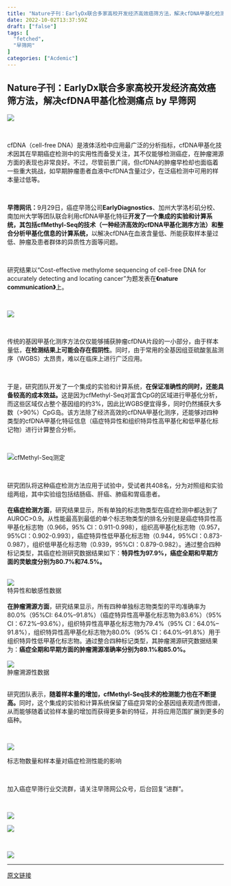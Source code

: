 ```yaml
---
title: "Nature子刊：EarlyDx联合多家高校开发经济高效癌筛方法，解决cfDNA甲基化检测痛点"
date: 2022-10-02T13:37:59Z
draft: ["false"]
tags: [
  "fetched",
  "早筛网"
]
categories: ["Acdemic"]
---
```

Nature子刊：EarlyDx联合多家高校开发经济高效癌筛方法，解决cfDNA甲基化检测痛点 by 早筛网
------
<div><p data-mpa-powered-by="yiban.io"><img data-ratio="0.2777777777777778" data-s="300,640" data-src="https://mmbiz.qpic.cn/mmbiz_gif/iaXZk7l0t4l5ktIHHic5ibbbicu258DVx9hlkTqe5LtjxVx7EZLWeCt2kJZRRet11cricWZ2YYELOic4NulOY8WVFKCQ/640?wx_fmt=gif" data-type="gif" data-w="1080" src="https://mmbiz.qpic.cn/mmbiz_gif/iaXZk7l0t4l5ktIHHic5ibbbicu258DVx9hlkTqe5LtjxVx7EZLWeCt2kJZRRet11cricWZ2YYELOic4NulOY8WVFKCQ/640?wx_fmt=gif"></p><p><br></p><p><span>cfDNA（cell-free DNA</span><span>）是液体活检中应用最广泛的分析指标，cfDNA甲基化技术</span><span>因其在早期癌症检测中的</span><span>实用性而备受关注，</span><span>其不仅能够</span><span>检测癌症，</span><span>在肿瘤溯源方面的表现也非常良好。不过，</span><span>尽管前景广阔，但</span><span>cfDNA</span><span>的肿瘤早检</span><span>却也面临着</span><span>一些重大挑战，</span><span>如早期肿瘤患者血液中</span><span>cfDNA含量过少</span><span>，</span><span>在泛癌检测中</span><span>可用的样本量过低等。</span></p><p><span><br></span></p><p><strong><span>早筛网讯：</span></strong><span>9月29日</span><span>，癌症早筛公司<strong>EarlyDiagnostics</strong>、<span>加州大学洛杉矶分校、</span>南加州大学等团队联合利用cfDNA甲基化特征</span><strong><span>开发了一个<span>集成的实验和计算系统</span></span></strong><strong><span>，其包括</span></strong><strong><span>cfMethyl-Seq的</span></strong><span><strong>技术（<span>一种</span><span>经济高效的cfDNA甲基化测序方法</span>）和整合分析甲基化信息的计算系统，</strong></span><span>以解决cfDNA在血液含量低、所能获取样本量过低、肿瘤及患者群体的异质性方面等问题。<br></span></p><p><span><br></span></p><p><span>研究结果以“Cost-effective methylome sequencing of cell-free DNA for accura</span><span>tely detecting and locating cancer</span><span>”为题发表在<strong>《nature communication》</strong>上。</span></p><p><span><br></span></p><p><span></span></p><p><img data-galleryid="" data-ratio="0.5787037037037037" data-s="300,640" data-src="https://mmbiz.qpic.cn/mmbiz_png/iaXZk7l0t4l7wkm4SH1BKiaRlpvVq2zdQhmktCyghBQuOQNCR2tJal1GlCYOwxpCAf2pcENIiam6IKb86TTiaz1SyQ/640?wx_fmt=png" data-type="png" data-w="1080" src="https://mmbiz.qpic.cn/mmbiz_png/iaXZk7l0t4l7wkm4SH1BKiaRlpvVq2zdQhmktCyghBQuOQNCR2tJal1GlCYOwxpCAf2pcENIiam6IKb86TTiaz1SyQ/640?wx_fmt=png"></p><p><br></p><p><span>传统的基因甲基化测序方法仅仅能够捕获肿瘤cfDNA片段的一小部分，由于样本量低，<strong>在检测结果上可能会存在假阴性</strong>。同时，由于常用的全基因组亚硫酸氢盐测序（WGBS）太昂贵，难以在临床上进行广泛应用。</span></p><p><span><br></span></p><p><span>于是，研究团队开发了</span><span>一个集成的实验和计算系统，</span><span><strong>在保证准确性的同时，还能具备较高的成本效益。</strong>这是因为<span><span>cfMethyl-Seq</span>对富含CpG的区域进行甲基化分析，而这些区域仅占整个基因组的约3%，因此比WGBS便宜得多，同时仍然捕获大多数（&gt;90%）</span><span>CpG岛。该方法</span>除了经济高效的cfDNA甲基化测序，还能够对</span><span>四种类型的cfDNA甲基化特征信息</span><span>（癌症特异性和组织特异性高甲基化和低甲基化标记物）进行计算整合分析</span><span>。</span></p><p><span><br></span></p><p><span></span></p><p><img data-galleryid="" data-ratio="0.5814814814814815" data-s="300,640" data-src="https://mmbiz.qpic.cn/mmbiz_png/iaXZk7l0t4l7wkm4SH1BKiaRlpvVq2zdQhibnYyMCib3UqOWXfQianDEbealwrKrWD5evt5ePlNg0cOc0RbHdwZAdbg/640?wx_fmt=png" data-type="png" data-w="1080" src="https://mmbiz.qpic.cn/mmbiz_png/iaXZk7l0t4l7wkm4SH1BKiaRlpvVq2zdQhibnYyMCib3UqOWXfQianDEbealwrKrWD5evt5ePlNg0cOc0RbHdwZAdbg/640?wx_fmt=png"><span>cfMethyl-Se</span><span>q测定</span></p><p><span><br></span></p><section><span></span>研究团队将这种癌症检测方法应用于试验中，受试者共408名，分为对照组和实验组两组，其中实验组包括结肠癌、肝癌、肺癌和胃癌患者。<span></span></section><section><span><strong><br></strong></span></section><section><span></span><span><strong>在癌症检测方面</strong>，研究结果显示，</span><span>所有单独的标志物类型在癌症检测中都达到了AUROC&gt;0.9。从性能最高到最低的单个标志物类型的排名分别是是癌症特异性高甲基化标志物（0.966，95% CI：0.911-0.998），组织高甲基化标志物（0.957，95%CI：0.902-0.993），癌症特异性低甲基化标志物（0.944，95%CI：0.873-0.987），组织低甲基化标志物（0.939，95%CI：0.879-0.982）。通过整合四种标记类型，</span><span>其癌症检测研究数据结果如下：</span><strong><span>特异性为97.9%，<span>癌症</span>全期和早期方面的灵敏度分别为80.7%和74.5%。</span></strong></section><section><strong><span><br></span></strong></section><p><strong><span></span></strong></p><section><strong><img data-galleryid="" data-ratio="0.6773722627737226" data-s="300,640" data-src="https://mmbiz.qpic.cn/mmbiz_png/iaXZk7l0t4l7wkm4SH1BKiaRlpvVq2zdQhkJrs1Rib9Egtwf9iborT3wo0oP4SLxiakHZy0Py7B7Rh8gicc70Pk3ftXw/640?wx_fmt=png" data-type="png" data-w="685" src="https://mmbiz.qpic.cn/mmbiz_png/iaXZk7l0t4l7wkm4SH1BKiaRlpvVq2zdQhkJrs1Rib9Egtwf9iborT3wo0oP4SLxiakHZy0Py7B7Rh8gicc70Pk3ftXw/640?wx_fmt=png"></strong></section><section><span>特异性和敏感性数据</span></section><section><br></section><section><strong><span>在肿瘤溯源方面</span></strong><span>，研究结果显示，所有四种单独标志物类型的平均准确率为80.0%（95%CI: 64.0%–91.8%）（癌症特异性高甲基化标志物为83.6%）（95% CI：67.2%–93.6%），组织特异性高甲基化标志物为79.4%（95% CI：64.0%–91.8%），组织特异性高甲基化标志物为80.0%（95% CI：64.0%–91.8%）用于组织特异性低甲基化标志物。<span></span><span>通过整合四种标记类型，</span><span>其肿瘤溯源研究数据结果为：<strong><span>癌症全期和早期方面的肿瘤溯源准确率分别为89.1%和85.0%。</span></strong></span></span><br></section><section><br></section><section><img data-galleryid="" data-ratio="0.8948905109489051" data-s="300,640" data-src="https://mmbiz.qpic.cn/mmbiz_png/iaXZk7l0t4l7wkm4SH1BKiaRlpvVq2zdQh4Af6JFdicDBK9JicLdQp5Pu1LT0NNw96cn1waRvymTrEGDB1Vg7vo3eA/640?wx_fmt=png" data-type="png" data-w="685" src="https://mmbiz.qpic.cn/mmbiz_png/iaXZk7l0t4l7wkm4SH1BKiaRlpvVq2zdQh4Af6JFdicDBK9JicLdQp5Pu1LT0NNw96cn1waRvymTrEGDB1Vg7vo3eA/640?wx_fmt=png"></section><section><span>肿瘤溯源性数据</span></section><section><span><br></span></section><p><span>研究团队表示，<strong>随着样本量的增加，<span>cfMethyl-S</span><span>eq</span>技术的检测能力也在不断提高。</strong><span></span><span>同时，这个集成的实验和计算系</span><span>统</span></span><span>保留了癌症异常的全基因组表观遗传图谱，从而能够随着试验样本量的增加而获得更多新的特征，并将应用范围扩展到更多的癌种。</span></p><p><span><br></span></p><p><img data-galleryid="" data-ratio="0.34890510948905107" data-s="300,640" data-type="png" data-w="685" data-src="https://mmbiz.qpic.cn/mmbiz_png/iaXZk7l0t4l7wkm4SH1BKiaRlpvVq2zdQhIMgoeE6WgJMicbB5mL80vokNGTAXaMhznUXEQ5CypOOc318a3SWvN5g/640?wx_fmt=png" src="https://mmbiz.qpic.cn/mmbiz_png/iaXZk7l0t4l7wkm4SH1BKiaRlpvVq2zdQhIMgoeE6WgJMicbB5mL80vokNGTAXaMhznUXEQ5CypOOc318a3SWvN5g/640?wx_fmt=png"></p><p><span>标志物数量和样本量对癌症检测性能的影响</span></p><p><br></p><p><span>加入癌症早筛行业交流群，请关注早筛网公众号，后台回复</span><span>“进群”</span><span>。</span><br></p><p><br></p><p><img data-ratio="0.2101851851851852" data-s="300,640" data-type="jpeg" data-w="1080" data-src="https://mmbiz.qpic.cn/mmbiz_jpg/iaXZk7l0t4l5ia8MMSolwVlSWkz8Ul5RibcMPzcd8iaNA0piaUsW2Vl075z6o7XumV48ehVbnqdHtMtChHGQ8F7uWyw/640?wx_fmt=jpeg" src="https://mmbiz.qpic.cn/mmbiz_jpg/iaXZk7l0t4l5ia8MMSolwVlSWkz8Ul5RibcMPzcd8iaNA0piaUsW2Vl075z6o7XumV48ehVbnqdHtMtChHGQ8F7uWyw/640?wx_fmt=jpeg"></p><p><img data-ratio="0.387037037037037" data-s="300,640" data-type="jpeg" data-w="1080" data-src="https://mmbiz.qpic.cn/mmbiz_jpg/iaXZk7l0t4l5ktIHHic5ibbbicu258DVx9hllHH38N1HAJkmYTkmn8gCF7bcOOY06tAYlMuic2Cd3EVFNEGLhv4ebfw/640?wx_fmt=jpeg" src="https://mmbiz.qpic.cn/mmbiz_jpg/iaXZk7l0t4l5ktIHHic5ibbbicu258DVx9hllHH38N1HAJkmYTkmn8gCF7bcOOY06tAYlMuic2Cd3EVFNEGLhv4ebfw/640?wx_fmt=jpeg"></p><p><br></p><p><img data-s="300,640" data-type="jpeg" data-ratio="0.387037037037037" data-w="1080" data-src="https://mmbiz.qpic.cn/mmbiz_jpg/iaXZk7l0t4l5ktIHHic5ibbbicu258DVx9hl6Pt9ONn33p973Mq7rSHPMGCHtTwtAUJw1Tnibv68D1PGxnKTj5icusxA/640?wx_fmt=jpeg" src="https://mmbiz.qpic.cn/mmbiz_jpg/iaXZk7l0t4l5ktIHHic5ibbbicu258DVx9hl6Pt9ONn33p973Mq7rSHPMGCHtTwtAUJw1Tnibv68D1PGxnKTj5icusxA/640?wx_fmt=jpeg"></p></div>  
<hr>
<a href="https://mp.weixin.qq.com/s/0oFRXOW-CT7TUxIlXvzJPg",target="_blank" rel="noopener noreferrer">原文链接</a>
